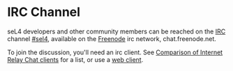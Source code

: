 # IRC Channel


seL4 developers and other community members can be reached on the
[IRC](https://en.wikipedia.org/wiki/Internet_Relay_Chat)
channel
[#sel4](http://webchat.freenode.net/?channels=#sel4),
available on the [Freenode](http://www.freenode.net/) irc
network, chat.freenode.net.

To join the discussion, you'll need an irc client. See
[Comparison of Internet Relay Chat clients](https://en.wikipedia.org/wiki/Comparison_of_Internet_Relay_Chat_clients) for a list, or use a
[web client](http://webchat.freenode.net/?channels=#sel4).

